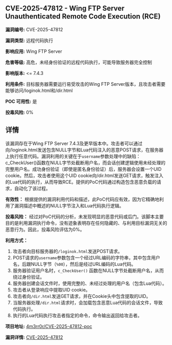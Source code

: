 ## CVE-2025-47812 - Wing FTP Server Unauthenticated Remote Code Execution (RCE)

**漏洞编号:** CVE-2025-47812

**漏洞类型:** 远程代码执行

**影响应用:** Wing FTP Server

**危害等级:** 高危，未经身份验证的远程代码执行，可能导致服务器完全控制

**影响版本:** <= 7.4.3

**利用条件:** 目标服务器需要运行易受攻击的Wing FTP Server版本，且攻击者需要能够访问/loginok.html和/dir.html

**POC 可用性:** 是

**投毒风险:** 0%

## 详情

该漏洞存在于Wing FTP Server 7.4.3及更早版本中。攻击者可以通过向/loginok.html发送包含NULL字节和Lua代码注入的恶意POST请求，在服务器上执行任意代码。漏洞利用的关键在于`username`参数处理中的缺陷：c_CheckUser()函数在NULL字节处截断用户名，而会话创建逻辑使用未经处理的完整用户名。成功身份验证（即使是匿名身份验证）后，服务器会设置一个UID cookie。然后，攻击者使用这个UID cookie向/dir.html发送GET请求，触发注入的Lua代码的执行，从而导致RCE。提供的PoC代码通过构造包含恶意负载的请求，自动化了该过程。

**有效性：** 根据提供的漏洞利用代码和描述，此PoC代码应有效，因为它精确地利用了漏洞描述中概述的NULL字节注入和Lua代码执行逻辑。

**投毒风险：** 经过对PoC代码的分析，未发现明显的恶意代码或后门。该脚本主要目的是利用漏洞执行命令，没有迹象表明存在任何隐藏的、与利用目标漏洞无关的恶意行为。因此，投毒风险评估为0%。

**利用方式：**

1.  攻击者向目标服务器的`/loginok.html`发送POST请求。
2.  POST请求的`username`参数包含一个经过URL编码的字符串，其中包含用户名，后跟NULL字节（`%00`），然后是经过URL编码的Lua代码。
3.  服务器验证用户名时，`c_CheckUser()` 函数在NULL字节处截断用户名，从而绕过身份验证。
4.  服务器创建会话文件时，使用完整的、未经过处理的用户名（包含Lua代码）。
5.  攻击者从登录响应中提取UID cookie。
6.  攻击者向`/dir.html`发送GET请求，并在Cookie头中包含提取的UID。
7.  当服务器处理`/dir.html`请求时，会加载包含恶意Lua代码的会话文件，导致代码执行。
8.  执行的Lua代码执行攻击者指定的命令，命令输出返回给攻击者。

**项目地址:** [4m3rr0r/CVE-2025-47812-poc](https://github.com/4m3rr0r/CVE-2025-47812-poc)

**漏洞详情:** [CVE-2025-47812](https://nvd.nist.gov/vuln/detail/CVE-2025-47812)
